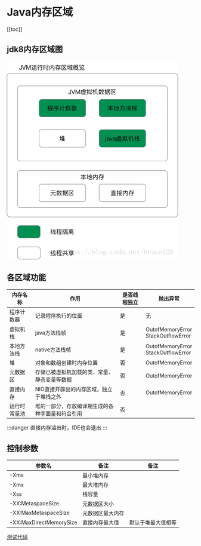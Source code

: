 # Java内存区域

[[toc]]

## jdk8内存区域图

![](./pic/jvm_memory_area.jpg)


## 各区域功能

| 内存名称     | 作用                                             | 是否线程独立 | 抛出异常                                |
| ------------ | ------------------------------------------------ | ------------ | --------------------------------------- |
| 程序计数器   | 记录程序执行的位置                               | 是           | 无                                      |
| 虚拟机栈     | java方法栈帧                                     | 是           | OutofMemoryError<br />StackOutflowError |
| 本地方法栈   | native方法栈帧                                   | 是           | OutofMemoryError<br />StackOutflowError |
| 堆           | 对象和数组创建时内存位置                         | 否           | OutofMemoryError                        |
| 元数据区     | 存储已被虚拟机加载的类、常量、静态变量等数据     | 否           | OutofMemoryError                        |
| 直接内存     | NIO直接开辟出的内存区域，独立于堆栈之外          | 否           | OutofMemoryError                        |
| 运行时常量池 | 堆的一部分，存放编译期生成的各种字面量和符合引用 | 否           |                                         |

:::danger
直接内存溢出时，IDE也会退出
:::


## 控制参数

| 参数名                  | 备注             | 备注               |
| ----------------------- | ---------------- | ------------------ |
| -Xms                    | 最小堆内存       |                    |
| -Xmx                    | 最大堆内存       |                    |
| -Xss                    | 栈容量           |                    |
| -XX:MetaspaceSize       | 元数据区大小     |                    |
| -XX:MaxMetaspaceSize    | 元数据区最大内存 |                    |
| -XX:MaxDirectMemorySize | 直接内存最大值   | 默认于堆最大值相等 |



[测试代码](https://github.com/VAS-QZ/Learning/tree/master/Jvm)